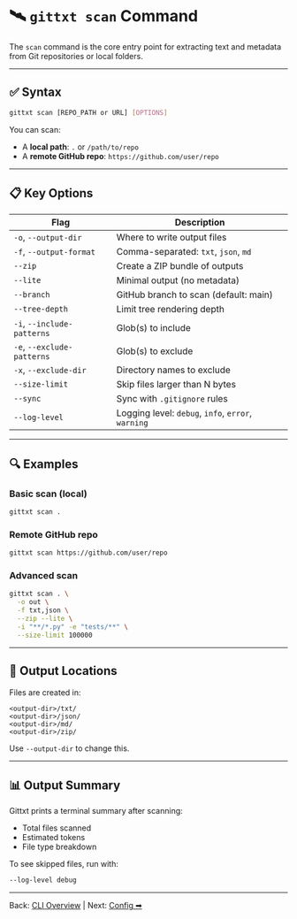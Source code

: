 # 🛰️ `gittxt scan` Command

The `scan` command is the core entry point for extracting text and metadata from Git repositories or local folders.

---

## ✅ Syntax

```bash
gittxt scan [REPO_PATH or URL] [OPTIONS]
```

You can scan:
- A **local path**: `.` or `/path/to/repo`
- A **remote GitHub repo**: `https://github.com/user/repo`

---

## 📋 Key Options

| Flag | Description |
|------|-------------|
| `-o`, `--output-dir` | Where to write output files |
| `-f`, `--output-format` | Comma-separated: `txt`, `json`, `md` |
| `--zip` | Create a ZIP bundle of outputs |
| `--lite` | Minimal output (no metadata) |
| `--branch` | GitHub branch to scan (default: main) |
| `--tree-depth` | Limit tree rendering depth |
| `-i`, `--include-patterns` | Glob(s) to include |
| `-e`, `--exclude-patterns` | Glob(s) to exclude |
| `-x`, `--exclude-dir` | Directory names to exclude |
| `--size-limit` | Skip files larger than N bytes |
| `--sync` | Sync with `.gitignore` rules |
| `--log-level` | Logging level: `debug`, `info`, `error`, `warning` |

---

## 🔍 Examples

### Basic scan (local)
```bash
gittxt scan .
```

### Remote GitHub repo
```bash
gittxt scan https://github.com/user/repo
```

### Advanced scan
```bash
gittxt scan . \
  -o out \
  -f txt,json \
  --zip --lite \
  -i "**/*.py" -e "tests/**" \
  --size-limit 100000
```

---

## 📁 Output Locations
Files are created in:
```
<output-dir>/txt/
<output-dir>/json/
<output-dir>/md/
<output-dir>/zip/
```
Use `--output-dir` to change this.

---

## 📊 Output Summary
Gittxt prints a terminal summary after scanning:
- Total files scanned
- Estimated tokens
- File type breakdown

To see skipped files, run with:
```bash
--log-level debug
```

---

Back: [CLI Overview](index.md) | Next: [Config ➡](config.md)

